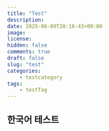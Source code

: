 ```yaml
---
title: "Test"
description: 
date: 2025-06-09T20:10:43+09:00
image: 
license: 
hidden: false
comments: true
draft: false
slug: "test"
categories:
    - testcategory
tags:
    - testTag
---
```


## 한국어 테스트
